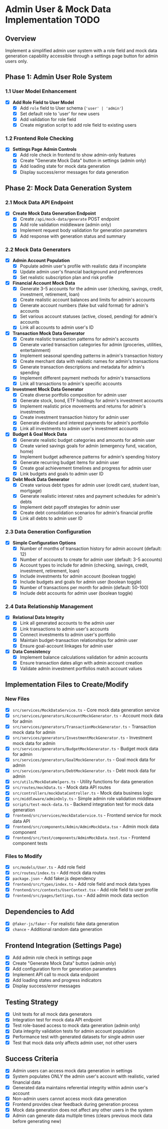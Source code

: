 # Admin User & Mock Data Implementation TODO

## Overview
Implement a simplified admin user system with a role field and mock data generation capability accessible through a settings page button for admin users only.

## Phase 1: Admin User Role System

### 1.1 User Model Enhancement
- [x] **Add Role Field to User Model**
  - [x] Add `role` field to User schema (`'user' | 'admin'`)
  - [x] Set default role to 'user' for new users
  - [x] Add validation for role field
  - [x] Create migration script to add role field to existing users

### 1.2 Frontend Role Checking
- [x] **Settings Page Admin Controls**
  - [x] Add role check in frontend to show admin-only features
  - [x] Create "Generate Mock Data" button in settings (admin only)
  - [x] Add loading state for mock data generation
  - [x] Display success/error messages for data generation

## Phase 2: Mock Data Generation System

### 2.1 Mock Data API Endpoint
- [x] **Create Mock Data Generation Endpoint**
  - [x] Create `/api/mock-data/generate` POST endpoint
  - [x] Add role validation middleware (admin only)
  - [x] Implement request body validation for generation parameters
  - [x] Add response with generation status and summary

### 2.2 Mock Data Generators
- [x] **Admin Account Population**
  - [x] Populate admin user's profile with realistic data if incomplete
  - [x] Update admin user's financial background and preferences
  - [x] Set realistic subscription plan and risk profile

- [x] **Financial Account Mock Data**
  - [x] Generate 3-5 accounts for the admin user (checking, savings, credit, investment, retirement, loan)
  - [x] Create realistic account balances and limits for admin's accounts
  - [x] Generate account numbers (fake but valid format) for admin's accounts
  - [x] Set various account statuses (active, closed, pending) for admin's accounts
  - [x] Link all accounts to admin user's ID

- [x] **Transaction Mock Data Generator**
  - [x] Create realistic transaction patterns for admin's accounts
  - [x] Generate varied transaction categories for admin (groceries, utilities, entertainment)
  - [x] Implement seasonal spending patterns in admin's transaction history
  - [x] Create merchant data with realistic names for admin's transactions
  - [x] Generate transaction descriptions and metadata for admin's spending
  - [x] Implement different payment methods for admin's transactions
  - [x] Link all transactions to admin's specific accounts

- [x] **Investment Mock Data Generator**
  - [x] Create diverse portfolio composition for admin user
  - [x] Generate stock, bond, ETF holdings for admin's investment accounts
  - [x] Implement realistic price movements and returns for admin's investments
  - [x] Create investment transaction history for admin user
  - [x] Generate dividend and interest payments for admin's portfolio
  - [x] Link all investments to admin user's investment accounts

- [x] **Budget & Goal Mock Data**
  - [x] Generate realistic budget categories and amounts for admin user
  - [x] Create varied savings goals for admin (emergency fund, vacation, home)
  - [x] Implement budget adherence patterns for admin's spending history
  - [x] Generate recurring budget items for admin user
  - [x] Create goal achievement timelines and progress for admin user
  - [x] Link budgets and goals to admin user ID

- [x] **Debt Mock Data Generator**
  - [x] Create various debt types for admin user (credit card, student loan, mortgage)
  - [x] Generate realistic interest rates and payment schedules for admin's debts
  - [x] Implement debt payoff strategies for admin user
  - [x] Create debt consolidation scenarios for admin's financial profile
  - [x] Link all debts to admin user ID

### 2.3 Data Generation Configuration
- [x] **Simple Configuration Options**
  - [x] Number of months of transaction history for admin account (default: 12)
  - [x] Number of accounts to create for admin user (default: 3-5 accounts)
  - [x] Account types to include for admin (checking, savings, credit, investment, retirement, loan)
  - [x] Include investments for admin account (boolean toggle)
  - [x] Include budgets and goals for admin user (boolean toggle)
  - [x] Number of transactions per month for admin (default: 50-100)
  - [x] Include debt accounts for admin user (boolean toggle)

### 2.4 Data Relationship Management
- [x] **Relational Data Integrity**
  - [x] Link all generated accounts to the admin user
  - [x] Link transactions to admin user's accounts
  - [x] Connect investments to admin user's portfolio
  - [x] Maintain budget-transaction relationships for admin user
  - [x] Ensure goal-account linkages for admin user

- [x] **Data Consistency**
  - [x] Implement balance calculations validation for admin accounts
  - [x] Ensure transaction dates align with admin account creation
  - [x] Validate admin investment portfolios match account values

## Implementation Files to Create/Modify

### New Files
- [x] `src/services/MockDataService.ts` - Core mock data generation service
- [x] `src/services/generators/AccountMockGenerator.ts` - Account mock data for admin
- [x] `src/services/generators/TransactionMockGenerator.ts` - Transaction mock data for admin
- [x] `src/services/generators/InvestmentMockGenerator.ts` - Investment mock data for admin
- [x] `src/services/generators/BudgetMockGenerator.ts` - Budget mock data for admin
- [x] `src/services/generators/GoalMockGenerator.ts` - Goal mock data for admin
- [x] `src/services/generators/DebtMockGenerator.ts` - Debt mock data for admin
- [x] `src/utils/MockDataHelpers.ts` - Utility functions for data generation
- [x] `src/routes/mockData.ts` - Mock data API routes
- [x] `src/controllers/mockDataController.ts` - Mock data business logic
- [x] `src/middleware/adminOnly.ts` - Simple admin role validation middleware
- [x] `scripts/test-mock-data.ts` - Backend integration test for mock data generation
- [x] `frontend/src/services/mockDataService.ts` - Frontend service for mock data API
- [x] `frontend/src/components/Admin/AdminMockData.tsx` - Admin mock data component
- [x] `frontend/src/test/components/AdminMockData.test.tsx` - Frontend component tests

### Files to Modify
- [x] `src/models/User.ts` - Add role field
- [x] `src/routes/index.ts` - Add mock data routes
- [x] `package.json` - Add faker.js dependency
- [x] `frontend/src/types/index.ts` - Add role field and mock data types
- [x] `frontend/src/contexts/UserContext.tsx` - Add role field to user profile
- [x] `frontend/src/pages/Settings.tsx` - Add admin mock data section

## Dependencies to Add
- [x] `@faker-js/faker` - For realistic fake data generation
- [x] `chance` - Additional random data generation

## Frontend Integration (Settings Page)
- [x] Add admin role check in settings page
- [x] Create "Generate Mock Data" button (admin only)
- [x] Add configuration form for generation parameters
- [x] Implement API call to mock data endpoint
- [x] Add loading states and progress indicators
- [x] Display success/error messages

## Testing Strategy
- [x] Unit tests for all mock data generators
- [x] Integration test for mock data API endpoint
- [x] Test role-based access to mock data generation (admin only)
- [x] Data integrity validation tests for admin account population
- [x] Performance test with generated datasets for single admin user
- [x] Test that mock data only affects admin user, not other users

## Success Criteria
- [x] Admin users can access mock data generation in settings
- [x] System populates ONLY the admin user's account with realistic, varied financial data
- [x] Generated data maintains referential integrity within admin user's account
- [x] Non-admin users cannot access mock data generation
- [x] Frontend provides clear feedback during generation process
- [x] Mock data generation does not affect any other users in the system
- [x] Admin can generate data multiple times (clears previous mock data before generating new)
